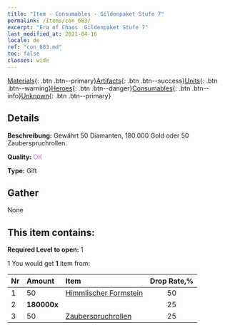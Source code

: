 ```yaml
---
title: "Item - Consumables - Gildenpaket Stufe 7"
permalink: /Items/con_683/
excerpt: "Era of Chaos  Gildenpaket Stufe 7"
last_modified_at: 2021-04-16
locale: de
ref: "con_683.md"
toc: false
classes: wide
---
```

 [Materials](/de/Items/){: .btn .btn--primary}[Artifacts](/de/Items/Artifacts/){: .btn .btn--success}[Units](/de/Items/Units/){: .btn .btn--warning}[Heroes](/de/Items/Heroes/){: .btn .btn--danger}[Consumables](/de/Items/Consumables/){: .btn .btn--info}[Unknown](/de/Items/Unknown/){: .btn .btn--primary}

## Details
 **Beschreibung:** Gewährt 50 Diamanten, 180.000 Gold oder 50 Zauberspruchrollen.

 **Quality:** <span style="color: #DA70D6">OK</span>

 **Type:** Gift

## Gather

  None

## This item contains:

 **Required Level to open:** 1

 1 You would get **1** item  from:

  | Nr | Amount |     Item    | Drop Rate,% |
  |:---|:-------|:------------|:---------:|
  | 1 | 50 | [Himmlischer Formstein](/de/Items/art_188/) | 50 | 
  | 2 |  **180000x** | <i class="fas fa-coins"/> | 25 | 
  | 3 | 50 | [Zauberspruchrollen](/de/Items/con_694/) | 25 | 
